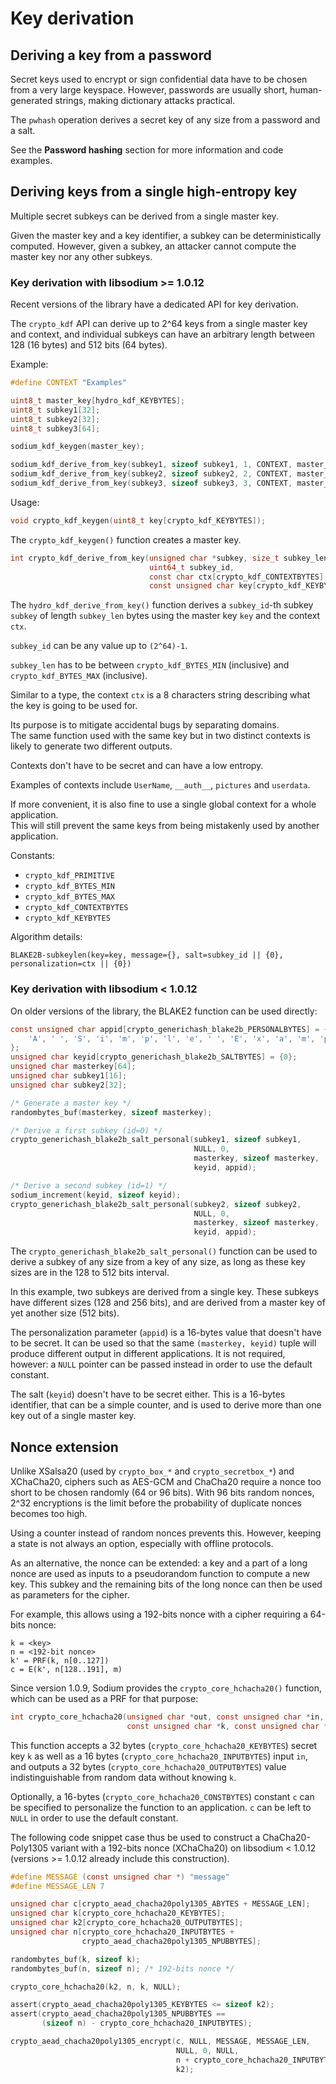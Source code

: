 # Key derivation

## Deriving a key from a password

Secret keys used to encrypt or sign confidential data have to be chosen from a very large keyspace. However, passwords are usually short, human-generated strings, making dictionary attacks practical.

The `pwhash` operation derives a secret key of any size from a password and a salt.

See the **Password hashing** section for more information and code examples.

## Deriving keys from a single high-entropy key

Multiple secret subkeys can be derived from a single master key.

Given the master key and a key identifier, a subkey can be deterministically computed. However, given a subkey, an attacker cannot compute the master key nor any other subkeys.

### Key derivation with libsodium &gt;= 1.0.12

Recent versions of the library have a dedicated API for key derivation.

The `crypto_kdf` API can derive up to 2^64 keys from a single master key and context, and individual subkeys can have an arbitrary length between 128 \(16 bytes\) and 512 bits \(64 bytes\).

Example:

```c
#define CONTEXT "Examples"

uint8_t master_key[hydro_kdf_KEYBYTES];
uint8_t subkey1[32];
uint8_t subkey2[32];
uint8_t subkey3[64];

sodium_kdf_keygen(master_key);

sodium_kdf_derive_from_key(subkey1, sizeof subkey1, 1, CONTEXT, master_key);
sodium_kdf_derive_from_key(subkey2, sizeof subkey2, 2, CONTEXT, master_key);
sodium_kdf_derive_from_key(subkey3, sizeof subkey3, 3, CONTEXT, master_key);
```

Usage:

```c
void crypto_kdf_keygen(uint8_t key[crypto_kdf_KEYBYTES]);
```

The `crypto_kdf_keygen()` function creates a master key.

```c
int crypto_kdf_derive_from_key(unsigned char *subkey, size_t subkey_len,
                               uint64_t subkey_id,
                               const char ctx[crypto_kdf_CONTEXTBYTES],
                               const unsigned char key[crypto_kdf_KEYBYTES]);
```

The `hydro_kdf_derive_from_key()` function derives a `subkey_id`-th subkey `subkey` of length `subkey_len` bytes using the master key `key` and the context `ctx`.

`subkey_id` can be any value up to `(2^64)-1`.

`subkey_len` has to be between `crypto_kdf_BYTES_MIN` \(inclusive\) and `crypto_kdf_BYTES_MAX` \(inclusive\).

Similar to a type, the context `ctx` is a 8 characters string describing what the key is going to be used for.

Its purpose is to mitigate accidental bugs by separating domains.  
The same function used with the same key but in two distinct contexts is likely to generate two different outputs.

Contexts don't have to be secret and can have a low entropy.

Examples of contexts include `UserName`, `__auth__`, `pictures` and `userdata`.

If more convenient, it is also fine to use a single global context for a whole application.  
This will still prevent the same keys from being mistakenly used by another application.

Constants:

* `crypto_kdf_PRIMITIVE`
* `crypto_kdf_BYTES_MIN`
* `crypto_kdf_BYTES_MAX`
* `crypto_kdf_CONTEXTBYTES`
* `crypto_kdf_KEYBYTES`

Algorithm details:

`BLAKE2B-subkeylen(key=key, message={}, salt=subkey_id || {0}, personalization=ctx || {0})`

### Key derivation with libsodium &lt; 1.0.12

On older versions of the library, the BLAKE2 function can be used directly:

```c
const unsigned char appid[crypto_generichash_blake2b_PERSONALBYTES] = {
    'A', ' ', 'S', 'i', 'm', 'p', 'l', 'e', ' ', 'E', 'x', 'a', 'm', 'p', 'l', 'e'
};
unsigned char keyid[crypto_generichash_blake2b_SALTBYTES] = {0};
unsigned char masterkey[64];
unsigned char subkey1[16];
unsigned char subkey2[32];

/* Generate a master key */
randombytes_buf(masterkey, sizeof masterkey);

/* Derive a first subkey (id=0) */
crypto_generichash_blake2b_salt_personal(subkey1, sizeof subkey1,
                                         NULL, 0,
                                         masterkey, sizeof masterkey,
                                         keyid, appid);

/* Derive a second subkey (id=1) */
sodium_increment(keyid, sizeof keyid);
crypto_generichash_blake2b_salt_personal(subkey2, sizeof subkey2,
                                         NULL, 0,
                                         masterkey, sizeof masterkey,
                                         keyid, appid);
```

The `crypto_generichash_blake2b_salt_personal()` function can be used to derive a subkey of any size from a key of any size, as long as these key sizes are in the 128 to 512 bits interval.

In this example, two subkeys are derived from a single key. These subkeys have different sizes \(128 and 256 bits\), and are derived from a master key of yet another size \(512 bits\).

The personalization parameter \(`appid`\) is a 16-bytes value that doesn't have to be secret. It can be used so that the same `(masterkey, keyid)` tuple will produce different output in different applications. It is not required, however: a `NULL` pointer can be passed instead in order to use the default constant.

The salt \(`keyid`\) doesn't have to be secret either. This is a 16-bytes identifier, that can be a simple counter, and is used to derive more than one key out of a single master key.

## Nonce extension

Unlike XSalsa20 \(used by `crypto_box_*` and `crypto_secretbox_*`\) and XChaCha20, ciphers such as AES-GCM and ChaCha20 require a nonce too short to be chosen randomly \(64 or 96 bits\). With 96 bits random nonces, 2^32 encryptions is the limit before the probability of duplicate nonces becomes too high.

Using a counter instead of random nonces prevents this. However, keeping a state is not always an option, especially with offline protocols.

As an alternative, the nonce can be extended: a key and a part of a long nonce are used as inputs to a pseudorandom function to compute a new key. This subkey and the remaining bits of the long nonce can then be used as parameters for the cipher.

For example, this allows using a 192-bits nonce with a cipher requiring a 64-bits nonce:

```
k = <key>
n = <192-bit nonce>
k' = PRF(k, n[0..127])
c = E(k', n[128..191], m)
```

Since version 1.0.9, Sodium provides the `crypto_core_hchacha20()` function, which can be used as a PRF for that purpose:

```c
int crypto_core_hchacha20(unsigned char *out, const unsigned char *in,
                          const unsigned char *k, const unsigned char *c);
```

This function accepts a 32 bytes \(`crypto_core_hchacha20_KEYBYTES`\) secret key `k` as well as a 16 bytes \(`crypto_core_hchacha20_INPUTBYTES`\) input `in`, and outputs a 32 bytes \(`crypto_core_hchacha20_OUTPUTBYTES`\) value indistinguishable from random data without knowing `k`.

Optionally, a 16-bytes \(`crypto_core_hchacha20_CONSTBYTES`\) constant `c` can be specified to personalize the function to an application. `c` can be left to `NULL` in order to use the default constant.

The following code snippet case thus be used to construct a ChaCha20-Poly1305 variant with a 192-bits nonce \(XChaCha20\) on libsodium &lt; 1.0.12 \(versions &gt;= 1.0.12 already include this construction\).

```c
#define MESSAGE (const unsigned char *) "message"
#define MESSAGE_LEN 7

unsigned char c[crypto_aead_chacha20poly1305_ABYTES + MESSAGE_LEN];
unsigned char k[crypto_core_hchacha20_KEYBYTES];
unsigned char k2[crypto_core_hchacha20_OUTPUTBYTES];
unsigned char n[crypto_core_hchacha20_INPUTBYTES +
                crypto_aead_chacha20poly1305_NPUBBYTES];

randombytes_buf(k, sizeof k);
randombytes_buf(n, sizeof n); /* 192-bits nonce */

crypto_core_hchacha20(k2, n, k, NULL);

assert(crypto_aead_chacha20poly1305_KEYBYTES <= sizeof k2);
assert(crypto_aead_chacha20poly1305_NPUBBYTES ==
       (sizeof n) - crypto_core_hchacha20_INPUTBYTES);

crypto_aead_chacha20poly1305_encrypt(c, NULL, MESSAGE, MESSAGE_LEN,
                                     NULL, 0, NULL,
                                     n + crypto_core_hchacha20_INPUTBYTES,
                                     k2);
```



